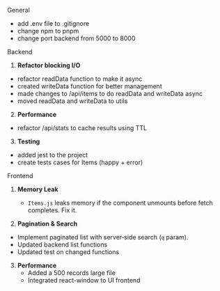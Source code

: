 General

- add .env file to .gitignore
- change npm to pnpm
- change port backend from 5000 to 8000

Backend

1. **Refactor blocking I/O**  
- refactor readData function to make it async
- created writeData function for better management
- made changes to /api/items to do readData and writeData async
- moved readData and writeData to utils

2. **Performance**  
- refactor /api/stats to cache results using TTL

3. **Testing**  
- added jest to the project
- create tests cases for Items (happy + error)

Frontend

1. **Memory Leak**  
   - `Items.js` leaks memory if the component unmounts before fetch completes. Fix it.

2. **Pagination & Search**  
  - Implement paginated list with server‑side search (`q` param).
  - Updated backend list functions
  - Updated test on changed functions

3. **Performance**  
   - Added a 500 records large file 
   - Integrated react-window to UI frontend

